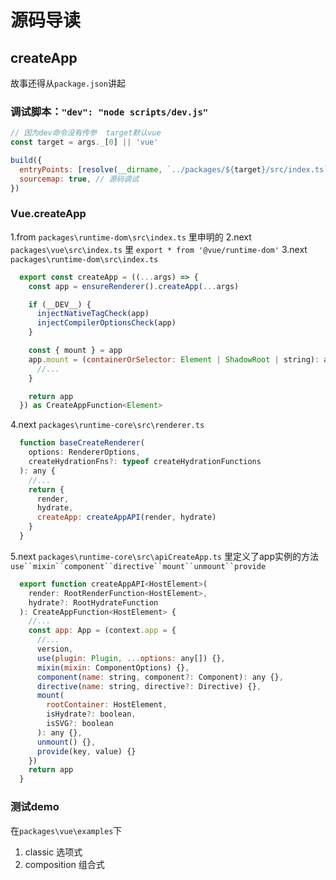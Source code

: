 # 源码导读

## createApp

故事还得从`package.json`讲起

### 调试脚本：`"dev": "node scripts/dev.js"`

  ```js
  // 因为dev命令没有传参  target默认vue
  const target = args._[0] || 'vue'

  build({
    entryPoints: [resolve(__dirname, `../packages/${target}/src/index.ts`)], // 入口文件 ../packages/vue/src/index.ts
    sourcemap: true, // 源码调试
  })
  ```

### Vue.createApp

  1.from `packages\runtime-dom\src\index.ts` 里申明的
  2.next `packages\vue\src\index.ts` 里 `export * from '@vue/runtime-dom'`
  3.next `packages\runtime-dom\src\index.ts`

  ```js
    export const createApp = ((...args) => {
      const app = ensureRenderer().createApp(...args)

      if (__DEV__) {
        injectNativeTagCheck(app)
        injectCompilerOptionsCheck(app)
      }

      const { mount } = app
      app.mount = (containerOrSelector: Element | ShadowRoot | string): any => {
        //...
      }

      return app
    }) as CreateAppFunction<Element>
  ```

  4.next `packages\runtime-core\src\renderer.ts`

  ```js
    function baseCreateRenderer(
      options: RendererOptions,
      createHydrationFns?: typeof createHydrationFunctions
    ): any {
      //...
      return {
        render,
        hydrate,
        createApp: createAppAPI(render, hydrate)
      }
    }
  ```

  5.next `packages\runtime-core\src\apiCreateApp.ts` 里定义了app实例的方法`use``mixin``component``directive``mount``unmount``provide`
  
  ```js
    export function createAppAPI<HostElement>(
      render: RootRenderFunction<HostElement>,
      hydrate?: RootHydrateFunction
    ): CreateAppFunction<HostElement> {
      //...
      const app: App = (context.app = {
        //...
        version,
        use(plugin: Plugin, ...options: any[]) {},
        mixin(mixin: ComponentOptions) {},
        component(name: string, component?: Component): any {},
        directive(name: string, directive?: Directive) {},
        mount(
          rootContainer: HostElement,
          isHydrate?: boolean,
          isSVG?: boolean
        ): any {},
        unmount() {},
        provide(key, value) {}
      })
      return app
    }
  ```

### 测试demo

  在`packages\vue\examples`下
  
  1. classic 选项式
  2. composition 组合式
